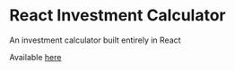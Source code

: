 # React Investment Calculator
An investment calculator built entirely in React

Available [here](https://react-investment-calculator-tan.vercel.app/)
